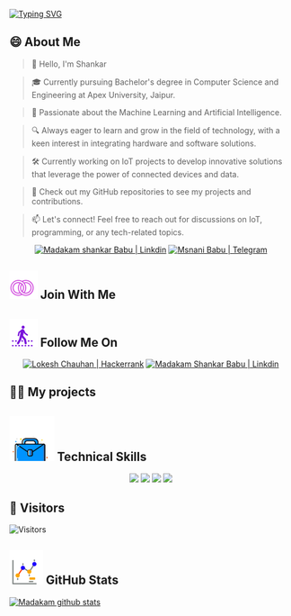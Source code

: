 <!--Banner Start-->
<!--
<p align="center">
  <a href="#blank"><img src="icon/Banner.png" alt="HackResist"></a>
</p>
-->
[![Typing SVG](https://readme-typing-svg.demolab.com?font=Roboto&pause=1000&color=6172FF&center=true&vCenter=true&random=false&width=835&lines=%F0%9F%91%8BHello,+I+am+code+joker+Welcome+to+my+world!%F0%9F%91%8B;+%F0%9F%9A%80+Let's+create+something+new+together!+%F0%9F%9A%80;%E2%9C%A8in+the+virtual+world+of+technology+and+beyond.+%E2%9C%A8)](https://git.io/typing-svg)
<!--Banner End-->
<!--About Me Start-->

## 😄 About Me
> 👋 Hello, I'm Shankar

> 🎓 Currently pursuing Bachelor's degree in Computer Science and Engineering at Apex University, Jaipur.

> 🌟 Passionate about the Machine Learning  and Artificial Intelligence.

> 🔍 Always eager to learn and grow in the field of technology, with a keen interest in integrating hardware and software solutions.

> 🛠 Currently working on IoT projects to develop innovative solutions that leverage the power of connected devices and data.

> 🔭 Check out my GitHub repositories to see my projects and contributions.

<!-- 💬 If you have any question/feedback, please do not hesitate to reach out to me!
-->
>  📫 Let's connect! Feel free to reach out for discussions on IoT, programming, or any tech-related topics.

<p align="center">
  <a href="https://www.linkedin.com/in/madakam-shankar-babu-857873295/"><img src="https://img.shields.io/badge/Linkedin-10000?style=plastic&logo=LinkedIn&logoColor=FFFFFF&labelColor=2A79D7&color=2A79D7" alt="Madakam shankar Babu  | Linkdin"/></a>
  <a href="https://t.me/Eeprlogin"><img src="https://img.shields.io/badge/Telegram-100000?style=plastic&logo=Telegram&logoColor=FF&labelColor=070858&color=070858" alt="Msnani Babu | Telegram"/></a>
   <!--- <a href="https://discordapp.com/users/devloperlokesh"><img src="https://img.shields.io/badge/Discord-100000?style=plastic&logo=discord&logoColor=F7F7F7&labelColor=000DFF&color=000DFF" alt="HackScripter | Discord"/></a> --->
</p>
<!--About Me End-->

<!-- Join Wiith Me Start-->

## ![Join With Me](/icon/join.svg) Join With Me 
<p align="center">
  <!-- <a href="https://discord.com/invite/yGnCBRzjA5"><img src="https://img.shields.io/badge/Discord-100000?style=plastic&logo=discord&logoColor=F7F7F7&labelColor=000DFF&color=000DFF" alt="HackScripter | Discord"/>
    </a> -->

</p>
<!--Join With Me End -->

<!--Follow Me On Start-->
## ![Follow Me](/icon/follow.svg) Follow Me On 
<p>
<p align="center">
    <a href="https://www.hackerrank.com/profile/msbabunani"><img src="https://img.shields.io/badge/Hackerrank-100000?style=plastic&logo=hackerrank&logoColor=FFFFFF&labelColor=42BA3D&color=0EA608" alt="Lokesh Chauhan | Hackerrank"/></a>
   <!-- <a href="https://auth.geeksforgeeks.org/user/lokeshchauhan"><img src="https://img.shields.io/badge/GeeksforGeeks-100000?style=plastic&logo=geeksforgeeks&logoColor=FFFFFF&labelColor=42BA3D&color=23891F" alt="Lokesh Chauhan | GeeksforGeeks"/></a> -->
  <a href="https://www.linkedin.com/in/madakam-shankar-babu-857873295/"><img src="https://img.shields.io/badge/Linkedin-10000?style=plastic&logo=LinkedIn&logoColor=FFFFFF&labelColor=2A79D7&color=2A79D7" alt="Madakam Shankar Babu  | Linkdin"/></a>
   </a>
  <!--  <a href="https://replit.com/@HackResist"><img src="https://img.shields.io/badge/Replit-100000?style=plastic&logo=replit&logoColor=f26207&labelColor=051E59&color=0e1525" alt="Lokesh Chauhan | Replit"/>
    </a>

-->

 

</p>

<!--Follow ME n End-->

<!--My Project Strart-->
## 👨‍💻 My projects
<!--* [Telegram_WebNotifier ](https://github.com/HackResist/TeleTabAlert_Extension) - A Browser Extension Made Using  <strong>JavaScript </strong> for track search website by browser .
* [GeeksForGeeks-POTD](https://github.com/HackResist/GeeksForGeeks-POTD) - Here is GeeksForGeeks Solutions of Problem Of The Day in All Languages. -->
<!--My Project End-->
<!--Technical Skills Start-->
## ![Technical Skills](icon/Skill.svg) Technical Skills
<p align="center">
  <a href="https://www.open-std.org/JTC1/SC22/WG14/">
    <img src="https://skillicons.dev/icons?i=c" /></a>
 <a href=https://www.oracle.com/java/">
    <img src="https://skillicons.dev/icons?i=java" /></a>
 <!--<a href="https://isocpp.org/">
    <img src="https://skillicons.dev/icons?i=cpp" /></a> -->
<a href="https://www.python.org/">
    <img src="https://skillicons.dev/icons?i=py" /></a>
<a href="https://www.gnu.org/software/bash/">
    <img src="https://skillicons.dev/icons?i=bash" /></a>
 <!-- <a href="https://ecma-international.org/publications-and-standards/standards/ecma-262/">
    <img src="https://skillicons.dev/icons?i=js" /></a> -->
      </p>
<!--Technical Skills End-->
<!--Visitors Start-->
<!--Buy With Coffee-->
<!--Find On Petron-->
<!--Donate -->

## 👀 Visitors
![Visitors](https://moe-counter.glitch.me/get/@SHANAKARBABU?theme=rule34)
<!--Visitors End -->
<!--Github Graph Start-->
## ![Github Stats](/icon/graph.svg) GitHub Stats 
[![Madakam github stats](https://github-readme-stats.vercel.app/api?username=SHANAKARBABU&show_icons=true&theme=dark&count_private=true)](https://github.com/SHANKARBABU)
<!--Github Graph End-->
 
